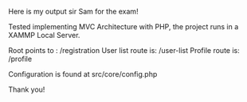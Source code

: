 Here is my output sir Sam for the exam!

Tested implementing MVC Architecture with PHP, the project runs in a XAMMP Local Server.

Root points to : /registration
User list route is: /user-list
Profile route is: /profile

Configuration is found at src/core/config.php

Thank you!

